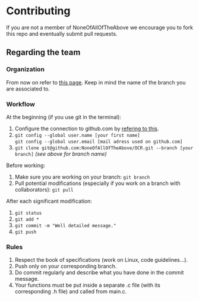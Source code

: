 # Contributing

If you are not a member of NoneOfAllOfTheAbove we encourage you to fork this repo and eventually submit pull requests.

## Regarding the team

### Organization

From now on refer to [this page](https://github.com/NoneOfAllOfTheAbove/OCR/projects/1).
Keep in mind the name of the branch you are associated to.

### Workflow

At the beginning (if you use git in the terminal):
1. Configure the connection to github.com by [refering to this](https://help.github.com/articles/connecting-to-github-with-ssh/).
2. `git config --global user.name [your first name]`  
`git config --global user.email [mail adress used on github.com]`
3. `git clone git@github.com:NoneOfAllOfTheAbove/OCR.git --branch [your branch]` *(see above for branch name)*

Before working:
1. Make sure you are working on your branch: `git branch`
2. Pull potential modifications (especially if you work on a branch with collaborators): `git pull`

After each significant modification:
1. `git status`
2. `git add *`
3. `git commit -m "Well detailed message."`
4. `git push`

### Rules

1. Respect the book of specifications (work on Linux, code guidelines...).
2. Push only on your corresponding branch.
3. Do commit regularly and describe what you have done in the commit message.
4. Your functions must be put inside a separate .c file (with its corresponding .h file) and called from main.c.